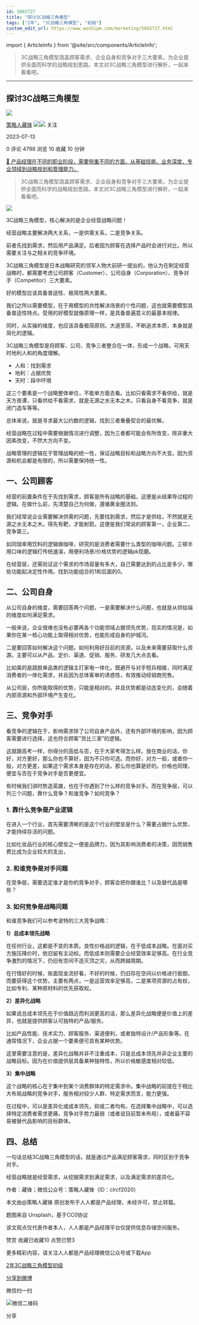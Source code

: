 ```yaml
---
id: 5865727
title: "探讨3C战略三角模型"
tags: ["2年", "3C战略三角模型", "初级"]
custom_edit_url: https://www.woshipm.com/marketing/5865727.html
---
```

import { ArticleInfo } from '@site/src/components/ArticleInfo';

<ArticleInfo
    author="策略人藏锋"
    authorLink="https://www.woshipm.com/u/813999"
    published="2023-07-13"
    views={4798}
    comments={0}
    collects={10}
/>

> 3C战略三角模型涵盖顾客需求、企业自身和竞争对手三大要素，为企业提供全面而科学的战略规划思路。本文对3C战略三角模型进行解析，一起来看看吧。

---

## 探讨3C战略三角模型

[![](https://static.woshipm.com/view/woshipm_api_def_20230517102557_9707.png?imageView2/1/w/72/h/72/q/100)](https://www.woshipm.com/u/813999)

[策略人藏锋](https://www.woshipm.com/u/813999) ![](https://static.woshipm.com/tag/1121_1@2x.png)![](https://static.woshipm.com/tag/2105_1@2x.png) 关注

2023-07-13

0 评论 4798 浏览 10 收藏 10 分钟

[🔗 产品经理在不同的职业阶段，需要侧重不同的方面，从基础技能、业务深度、专业领域到战略规划和管理能力。](https://ke.qidianla.com/courses/90pm)

> 3C战略三角模型涵盖顾客需求、企业自身和竞争对手三大要素，为企业提供全面而科学的战略规划思路。本文对3C战略三角模型进行解析，一起来看看吧。

![](https://image.woshipm.com/2023/05/06/9ca5c408-ec01-11ed-bbb6-00163e0b5ff3.jpg)

3C战略三角模型，核心解决的是企业经营战略问题！

经营战略主要解决两大关系，一是供需关系，二是竞争关系。

前者先找到需求，然后用产品满足。后者因为顾客在选择产品时会进行对比，所以需要关注与之相关的竞争环境。

3C战略三角模型是日本战略研究的领军人物大前研一提出的，他认为在制定经营战略时，都需要考虑公司顾客（Customer）、公司自身（Corporation）、竞争对手（Competitor）三大要素。

好的模型应该具备普适性、极简性两大要素。

我们之所以需要模型，在于用模型的共性解决场景的个性问题，这也就需要模型具备普适性特点。受用的好模型就像原理一样，是具备普遍意义的最基本规律。

同时，从实操的维度，也应该具备极简原则。大道至简，不断追求本质，本身就是简化的逻辑。

3C战略三角模型是将顾客、公司、竞争三者整合在一体，形成一个战略，可用天时地利人和的角度理解。

*   人和：找到需求
*   地利：占据优势
*   天时：踩中环境

这三个要素是一个战略整体单位，不能单方面去看。比如只看需求不看供给，就是天方夜谭，只看供给不看需求，就是无源之水无本之木。只看自身不看竞争，就是闭门造车等等。

总体来说，就是寻求最大公约数的逻辑，找到三者重叠契合的最优解。

经营战略在过程中需要根据情况进行调整，因为三者都可能会有所改变，除非重大因素改变，不然大方向不变。

战略管理的逻辑在于管理战略的统一性，保证战略目标和战略方向不大变。因为资源和机会都是有限的，所以需要保持统一性。

## 一、公司顾客

经营的前置条件在于先找到需求，顾客是所有战略的基础，这便是从结果导过程的逻辑。在做什么前，先清楚自己为何做，遵循黄金圈法则。

我们经常说企业需要解决供需的问题，先要找到需求，然后才是供给，不然就是无源之水无本之木。得先有靶，才能射箭。这便是我们常说的顾客第一，企业第二，竞争第三。

如同瑞幸用饮料的逻辑做咖啡，研究的是消费者需要什么类型的咖啡问题。三顿半用口味的逻辑打传统速溶，用便利场景/价格优势的逻辑pk现磨。

在经营层，还需验证这个需求的市场容量有多大，自己需要达到的占比是多少，哪些功能起决定性作用。找到功能组合的1和后面的0。

## 二、公司自身

从公司自身的维度，需要回答两个问题，一是需要解决什么问题，也就是从供给端的维度如何满足需求。

一般来说，企业很难也没有必要再各个功能领域占据领先优势，现实的情况是，如果你在某一核心功能上取得相对优势，也能形成自身的护城河。

二是要回答如何解决这个问题。如何利用好目前的资源，以及未来需要获取什么资源。主要可以从产品、定价、渠道、促销、服务、研发几大点去看。

比如美的是跳脱单品类的逻辑主打家电一体化，既避开与对手短兵相接，同时满足消费者的一体化需求，并且因为总体客单的诱惑性，有效推动经销商兜售。

从公司层，你所能取得的优势，只能是相对的。并且优势都是动态变化的，会随着内部资源和外部环境产生变化。

## 三、竞争对手

看竞争的逻辑在于，影响需求除了公司自身产品外，还有外部环境的影响，因为顾客需要进行选择，这也符合顾客“货比三家”的逻辑。

这就跟高考一样，你得分的高低与否，在于大家考得怎么样。放在商业的话，你好，对方更好，那么你也不算好，因为不只你可选。而你好，对方一般，或者你一般，对方更差，如果这个需求本身是存在的话，那么你也算是好的。价格也同理，便宜与否在于竞争对手是否更便宜。

有时候我们讲时势造英雄，也在于你遇到了什么样的竞争对手。而在竞争层，可以列三个问题，靠什么竞争？和谁竞争？如何竞争？

### 1\. 靠什么竞争是产业逻辑

在进入一个行业，首先需要清晰的是这个行业的壁垒是什么？需要占据什么优势，才能持续存活的问题。

比如化妆品行业的核心壁垒之一便是品牌力，因为其影响消费者的决策，因而销售费比成为企业较大的支出，

### 2\. 和谁竞争是对手问题

在竞争层，需要选定谁才是你的竞争对手，顾客会把你跟谁比？以及替代品是哪些？

### 3\. 如何竞争是战略问题

和谁竞争我们可以参考波特的三大竞争战略：

**1）总成本领先战略‍**

在任何行业，这都是不变的本质。良性价格战的逻辑，在于低成本战略。在面对买方施压降价时，依旧留有主动权。而低成本则需要企业经营效率足够高。在行业竞争激烈的情况下，仍旧有空间不造灭顶之灾，从而跨越周期。

在行情好的时候，账面现金流好看，不好的时候，仍旧存在空间以价格进行抵御。而要获得这个优势，主要有两点，一是运营效率足够高，二是某项资源的占有权，比如专利、某种原材料的优先获取权。

**2）差异化战略‍**

如果说总成本领先在于价值趋近而利润更高的话，那么差异化战略便是价值上的差异，也就是提供顾客认可独特的产品/服务。

比如产品性能、技术实力、顾客服务、渠道便利，或者独特设计/产品形象等。在通常情况下，企业占据一个要素便可具有某种优势。

这里需要注意的是，差异化战略并非不注重成本，只是总成本领先并非企业主要的战略目标。因为在价值提供层具备某种独特性，所以价格敏感度相对较低。

**3）集中战略‍**

这个战略的核心在于集中到某个消费群体的特定需求中。集中战略的前提在于相比大布局战略的竞争对手，服务相对较少人群、特定需求而言，能力更强。

在过程中，可以是差异化或成本领先，抑或二者均有。在选择集中战略中，可以选择特定消费者需求更痛，竞争对手势力最弱（或者说目前暂未布局），或者最不容易被替代品影响的目标群体。

## 四、总结

一句话总结3C战略三角模型的话，就是通过产品满足顾客需求，同时区别于竞争对手。

经营战略就是经营需求，从挖掘需求到满足需求，以及满足需求的差异化。

作者：藏锋；微信公众号：策略人藏锋（ID：clrcf2020）

本文由@策略人藏锋 原创发布于人人都是产品经理，未经许可，禁止转载。

题图来自 Unsplash，基于CC0协议

该文观点仅代表作者本人，人人都是产品经理平台仅提供信息存储空间服务。

赞赏 收藏已收藏10 点赞已赞3

更多精彩内容，请关注人人都是产品经理微信公众号或下载App

[2年](https://www.woshipm.com/tag/2%e5%b9%b4)[3C战略三角模型](https://www.woshipm.com/tag/3c%e6%88%98%e7%95%a5%e4%b8%89%e8%a7%92%e6%a8%a1%e5%9e%8b)[初级](https://www.woshipm.com/tag/%e5%88%9d%e7%ba%a7)

[分享到微博](https://service.weibo.com/share/share.php?appkey=2775287854&title=探讨3C战略三角模型&url=https://www.woshipm.com/marketing/5865727.html&pic=https://image.woshipm.com/2023/05/06/9ca5c408-ec01-11ed-bbb6-00163e0b5ff3.jpg)

微信扫一扫

![微信二维码](https://api.pwmqr.com/qrcode/create/?url=https://www.woshipm.com/marketing/5865727.html)

分享
